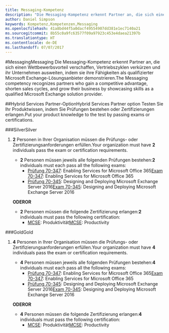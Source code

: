 ```yaml
---
title: Messaging-Kompetenz
description: "Die Messaging-Kompetenz erkennt Partner an, die sich einen Wettbewerbsvorteil verschaffen, Vertriebszyklen verkürzen und ihr Unternehmen ausweiten, indem sie ihre Fähigkeiten als qualifizierter Microsoft Exchange-Lösungsanbieter demonstrieren."
author: Daniel Simpson
keywords: Kompetenz,Kompetenzen,Messaging
ms.openlocfilehash: 41a8bd44f5a0dacf49554907dd381e1ec7140a21
ms.sourcegitcommit: 8b55c0a9fc63577f09a97923c453e4daea21397b
ms.translationtype: HT
ms.contentlocale: de-DE
ms.lasthandoff: 07/07/2017
---
```

#<a name="messaging"></a><span data-ttu-id="dec6d-104">Messaging</span><span class="sxs-lookup"><span data-stu-id="dec6d-104">Messaging</span></span>
<span data-ttu-id="dec6d-105">Die Messaging-Kompetenz erkennt Partner an, die sich einen Wettbewerbsvorteil verschaffen, Vertriebszyklen verkürzen und ihr Unternehmen ausweiten, indem sie ihre Fähigkeiten als qualifizierter Microsoft Exchange-Lösungsanbieter demonstrieren.</span><span class="sxs-lookup"><span data-stu-id="dec6d-105">The Messaging competency recognizes partners who gain a competitive advantage, shorten sales cycles, and grow their business by showcasing skills as a qualified Microsoft Exchange solution provider.</span></span>

##<a name="hybrid-services-partner-option"></a><span data-ttu-id="dec6d-106">Hybrid Services Partner-Option</span><span class="sxs-lookup"><span data-stu-id="dec6d-106">Hybrid Services Partner option</span></span>
<span data-ttu-id="dec6d-107">Testen Sie Ihr Produktwissen, indem Sie Prüfungen bestehen oder Zertifizierungen erlangen.</span><span class="sxs-lookup"><span data-stu-id="dec6d-107">Put your product knowledge to the test by passing exams or certifications.</span></span>

###<a name="silver"></a><span data-ttu-id="dec6d-108">Silver</span><span class="sxs-lookup"><span data-stu-id="dec6d-108">Silver</span></span>
1. <span data-ttu-id="dec6d-109">**2** Personen in Ihrer Organisation müssen die Prüfungs- oder Zertifizierungsanforderungen erfüllen.</span><span class="sxs-lookup"><span data-stu-id="dec6d-109">Your organization must have **2** individuals pass the exam or certification requirements.</span></span>
    
    - <span data-ttu-id="dec6d-110">**2** Personen müssen jeweils alle folgenden Prüfungen bestehen:</span><span class="sxs-lookup"><span data-stu-id="dec6d-110">**2** individuals must each pass all the following exams:</span></span>
        - <span data-ttu-id="dec6d-111">[Prüfung 70-347](https://www.microsoft.com/en-us/learning/exam-70-347.aspx): Enabling Services for Microsoft Office 365</span><span class="sxs-lookup"><span data-stu-id="dec6d-111">[Exam 70-347](https://www.microsoft.com/en-us/learning/exam-70-347.aspx): Enabling Services for Microsoft Office 365</span></span>
        - <span data-ttu-id="dec6d-112">[Prüfung 70-345](https://www.microsoft.com/en-us/learning/exam-70-345.aspx): Designing and Deploying Microsoft Exchange Server 2016</span><span class="sxs-lookup"><span data-stu-id="dec6d-112">[Exam 70-345](https://www.microsoft.com/en-us/learning/exam-70-345.aspx): Designing and Deploying Microsoft Exchange Server 2016</span></span>

    **<span data-ttu-id="dec6d-113">ODER</span><span class="sxs-lookup"><span data-stu-id="dec6d-113">OR</span></span>**

     - <span data-ttu-id="dec6d-114">**2** Personen müssen die folgende Zertifizierung erlangen:</span><span class="sxs-lookup"><span data-stu-id="dec6d-114">**2** individuals must pass the following certification:</span></span>
        - <span data-ttu-id="dec6d-115">[MCSE](https://www.microsoft.com/en-us/learning/mcse-productivity-certification.aspx): Produktivität</span><span class="sxs-lookup"><span data-stu-id="dec6d-115">[MCSE](https://www.microsoft.com/en-us/learning/mcse-productivity-certification.aspx): Productivity</span></span>

###<a name="gold"></a><span data-ttu-id="dec6d-116">Gold</span><span class="sxs-lookup"><span data-stu-id="dec6d-116">Gold</span></span>
1. <span data-ttu-id="dec6d-117">**4** Personen in Ihrer Organisation müssen die Prüfungs- oder Zertifizierungsanforderungen erfüllen.</span><span class="sxs-lookup"><span data-stu-id="dec6d-117">Your organization must have **4** individuals pass the exam or certification requirements.</span></span>

    - <span data-ttu-id="dec6d-118">**4** Personen müssen jeweils alle folgenden Prüfungen bestehen:</span><span class="sxs-lookup"><span data-stu-id="dec6d-118">**4** individuals must each pass all the following exams:</span></span>
        - <span data-ttu-id="dec6d-119">[Prüfung 70-347](https://www.microsoft.com/en-us/learning/exam-70-347.aspx): Enabling Services for Microsoft Office 365</span><span class="sxs-lookup"><span data-stu-id="dec6d-119">[Exam 70-347](https://www.microsoft.com/en-us/learning/exam-70-347.aspx): Enabling Services for Microsoft Office 365</span></span>
        - <span data-ttu-id="dec6d-120">[Prüfung 70-345](https://www.microsoft.com/en-us/learning/exam-70-345.aspx): Designing and Deploying Microsoft Exchange Server 2016</span><span class="sxs-lookup"><span data-stu-id="dec6d-120">[Exam 70-345](https://www.microsoft.com/en-us/learning/exam-70-345.aspx): Designing and Deploying Microsoft Exchange Server 2016</span></span>

    **<span data-ttu-id="dec6d-121">ODER</span><span class="sxs-lookup"><span data-stu-id="dec6d-121">OR</span></span>**

    - <span data-ttu-id="dec6d-122">**4** Personen müssen die folgende Zertifizierung erlangen:</span><span class="sxs-lookup"><span data-stu-id="dec6d-122">**4** individuals must pass the following certification:</span></span>
        - <span data-ttu-id="dec6d-123">[MCSE](https://www.microsoft.com/en-us/learning/mcse-productivity-certification.aspx): Produktivität</span><span class="sxs-lookup"><span data-stu-id="dec6d-123">[MCSE](https://www.microsoft.com/en-us/learning/mcse-productivity-certification.aspx): Productivity</span></span>


